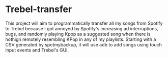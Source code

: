 # Trebel-transfer

This project will aim to programmatically transfer all my songs from Spotify to Trebel because I got annoyed by Spotify's increasing ad interruptions, bugs, and randomly playing Kpop as a suggested song when there is nothign remotely resembling KPop in any of my playlists.
Starting with a CSV generated by spotmybackup, it will use adb to add songs using touch input events and Trebel's GUI.
